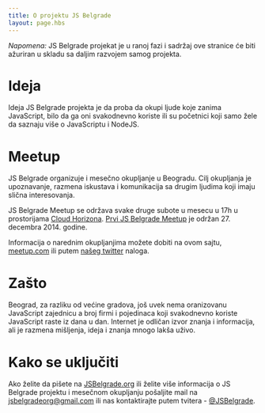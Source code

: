 ```yaml
---
title: O projektu JS Belgrade
layout: page.hbs
---
```


*Napomena:* JS Belgrade projekat je u ranoj fazi i sadržaj ove stranice će biti ažuriran u skladu sa daljim razvojem samog projekta.

# Ideja

Ideja JS Belgrade projekta je da proba da okupi ljude koje zanima JavaScript, bilo da ga oni svakodnevno koriste ili su početnici koji samo žele da saznaju više o JavaScriptu i NodeJS.

# Meetup

JS Belgrade organizuje i mesečno okupljanje u Beogradu. Cilj okupljanja je upoznavanje, razmena iskustava i komunikacija sa drugim ljudima koji imaju slična interesovanja.

JS Belgrade Meetup se održava svake druge subote u mesecu u 17h u prostorijama [Cloud Horizona](http://cloudhorizon.com).
[Prvi JS Belgrade Meetup](http://www.jsbelgrade.org/js-belgrade-meetup/) je održan 27. decembra 2014. godine.

Informacija o narednim okupljanjima možete dobiti na ovom sajtu, [meetup.com](http://www.meetup.com/JS-Belgrade-Meetup/) ili putem [našeg twitter](https://twitter.com/JSBelgrade) naloga.

# Zašto

Beograd, za razliku od većine gradova, još uvek nema oranizovanu JavaScript zajednicu a broj firmi i pojedinaca koji svakodnevno koriste JavaScript raste iz dana u dan. Internet je odličan izvor znanja i informacija, ali je razmena mišljenja, ideja i znanja mnogo lakša uživo.

# Kako se uključiti

Ako želite da pišete na [JSBelgrade.org](http://jsbelgrade.org) ili želite više informacija o JS Belgrade projektu i mesečnom okupljanju pošaljite mail na [jsbelgradeorg@gmail.com](mailto:jsbelgradeorg@gmail.com) ili nas kontaktirajte putem tvitera - [@JSBelgrade](https://twitter.com/JSBelgrade).